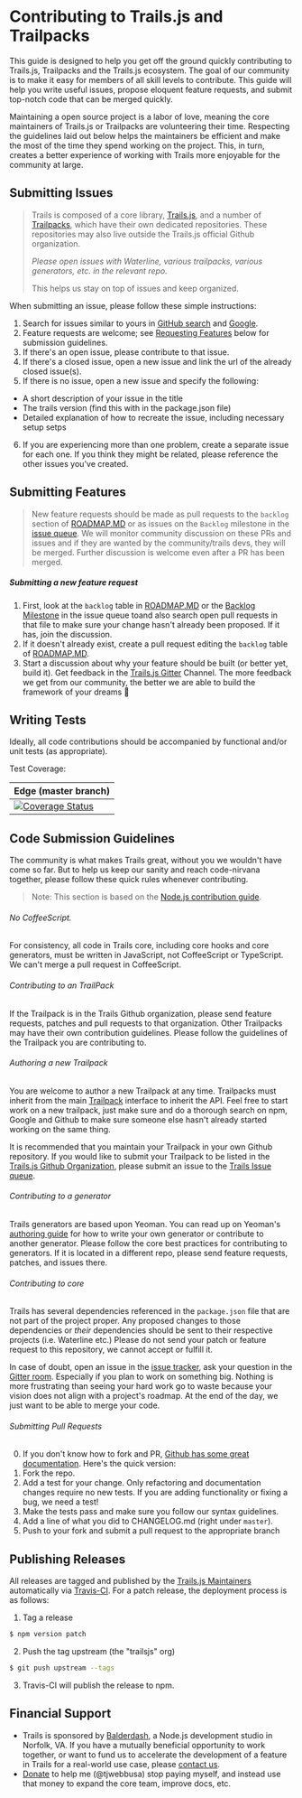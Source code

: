 # Contributing to Trails.js and Trailpacks

This guide is designed to help you get off the ground quickly contributing to Trails.js, Trailpacks and the Trails.js ecosystem.  The goal of our community is to make it easy for members of all skill levels to contribute.  This guide will help you write useful issues, propose eloquent feature requests, and submit top-notch code that can be merged quickly.  

Maintaining a open source project is a labor of love, meaning the core maintainers of Trails.js or Trailpacks are volunteering their time.  Respecting the guidelines laid out below helps the maintainers be efficient and make the most of the time they spend working on the project.  This, in turn, creates a better experience of working with Trails more enjoyable for the community at large.


## Submitting Issues

> Trails is composed of a core library, [Trails.js](https://github.com/trailsjs/trails), and a number of [Trailpacks](https://github.com/trailsjs), which have their own dedicated repositories.  These repositories may also live outside the Trails.js official Github organization.  
>
> _*Please open issues with Waterline, various trailpacks, various generators, etc. in the relevant repo.*_  
>
> This helps us stay on top of issues and keep organized.

When submitting an issue, please follow these simple instructions:

1. Search for issues similar to yours in [GitHub search](https://github.com/trailsjs/trails/search?type=Issues) and [Google](https://www.google.nl/search?q=trails+js).
2. Feature requests are welcome; see [Requesting Features](https://github.com/trailsjs/trails/blob/master/CONTRIBUTING.md#requesting-features) below for submission guidelines.
3. If there's an open issue, please contribute to that issue.
4. If there's a closed issue, open a new issue and link the url of the already closed issue(s).
5. If there is no issue, open a new issue and specify the following:
  - A short description of your issue in the title
  - The trails version (find this with in the package.json file)
  - Detailed explanation of how to recreate the issue, including necessary setup setps
6. If you are experiencing more than one problem, create a separate issue for each one. If you think they might be related, please reference the other issues you've created.



## Submitting Features

> New feature requests should be made as pull requests to the `backlog` section of [ROADMAP.MD](https://github.com/trailsjs/trails/blob/master/ROADMAP.md) or as issues on the `Backlog` milestone in the [issue queue](https://github.com/trailsjs/trails/milestones/Backlog).  We will monitor community discussion on these PRs and issues and if they are wanted by the community/trails devs, they will be merged.  Further discussion is welcome even after a PR has been merged.

##### Submitting a new feature request
1. First, look at the `backlog` table in [ROADMAP.MD](https://github.com/trailsjs/trails/blob/master/ROADMAP.md) or the [Backlog Milestone](https://github.com/trailsjs/trails/milestones/Backlog) in the issue queue toand also search open pull requests in that file to make sure your change hasn't already been proposed.  If it has, join the discussion.
2. If it doesn't already exist, create a pull request editing the `backlog` table of [ROADMAP.MD](https://github.com/trailsjs/trails/blob/master/ROADMAP.md).
3. Start a discussion about why your feature should be built (or better yet, build it).  Get feedback in the [Trails.js Gitter](https://gitter.im/trailsjs/trails) Channel.  The more feedback we get from our community, the better we are able to build the framework of your dreams :evergreen_tree:

## Writing Tests

Ideally, all code contributions should be accompanied by functional and/or unit tests (as appropriate).  

Test Coverage:

| Edge (master branch) |
|----------------------|
| [![Coverage Status](https://coveralls.io/repos/trailsjs/trails/badge.png)](https://coveralls.io/r/trailsjs/trails) |


## Code Submission Guidelines

The community is what makes Trails great, without you we wouldn't have come so far. But to help us keep our sanity and reach code-nirvana together, please follow these quick rules whenever contributing.

> Note: This section is based on the [Node.js contribution guide](https://github.com/joyent/node/blob/master/CONTRIBUTING.md#contributing).

###### No CoffeeScript.

For consistency, all code in Trails core, including core hooks and core generators, must be written in JavaScript, not CoffeeScript or TypeScript.  We can't merge a pull request in CoffeeScript.

###### Contributing to an TrailPack

If the Trailpack is in the Trails Github organization, please send feature requests, patches and pull requests to that organization.  Other Trailpacks may have their own contribution guidelines.  Please follow the guidelines of the Trailpack you are contributing to.

###### Authoring a new Trailpack

You are welcome to author a new Trailpack at any time.  Trailpacks must inherit from the main [Trailpack](https://github.com/trailsjs/trailpack) interface to inherit the API.  Feel free to start work on a new trailpack, just make sure and do a thorough search on npm, Google and Github to make sure someone else hasn't already started working on the same thing.  

It is recommended that you maintain your Trailpack in your own Github repository.  If you would like to submit your Trailpack to be listed in the [Trails.js Github Organization](https://github.com/trailsjs), please submit an issue to the [Trails Issue queue](https://github.com/trailsjs/trailpack/issues).

###### Contributing to a generator

Trails generators are based upon Yeoman.  You can read up on Yeoman's [authoring guide](http://yeoman.io/authoring/) for how to write your own generator or contribute to another generator.  Please follow the core best practices for contributing to generators.  If it is located in a different repo, please send feature requests, patches, and issues there.

###### Contributing to core

Trails has several dependencies referenced in the `package.json` file that are not part of the project proper. Any proposed changes to those dependencies or _their_ dependencies should be sent to their respective projects (i.e. Waterline etc.) Please do not send your patch or feature request to this repository, we cannot accept or fulfill it.

In case of doubt, open an issue in the [issue tracker](), ask your question in the [Gitter room](http://gitter.im/trailsjs/trails).  Especially if you plan to work on something big. Nothing is more frustrating than seeing your hard work go to waste because your vision does not align with a project's roadmap.  At the end of the day, we just want to be able to merge your code.

###### Submitting Pull Requests

0. If you don't know how to fork and PR, [Github has some great documentation](https://help.github.com/articles/using-pull-requests/).  Here's the quick version:
1. Fork the repo.
2. Add a test for your change. Only refactoring and documentation changes require no new tests. If you are adding functionality or fixing a bug, we need a test!
4. Make the tests pass and make sure you follow our syntax guidelines.
5. Add a line of what you did to CHANGELOG.md (right under `master`).
6. Push to your fork and submit a pull request to the appropriate branch

## Publishing Releases

All releases are tagged and published by the [Trails.js Maintainers](https://github.com/orgs/trailsjs/teams) automatically via [Travis-CI](https://travis-ci.org/trailsjs/trails). For a patch release, the deployment process is as follows:

1. Tag a release
```sh
$ npm version patch
```

2. Push the tag upstream (the "trailsjs" org)
```sh
$ git push upstream --tags
```

3. Travis-CI will publish the release to npm.

## Financial Support

+ Trails is sponsored by [Balderdash](http://balderdash.io), a Node.js development studio in Norfolk, VA.  If you have a mutually beneficial opportunity to work together, or want to fund us to accelerate the development of a feature in Trails for a real-world use case, please [contact us](http://balderdash.io).
+ [Donate](https://www.gittip.com/tjwebb/) to help me (@tjwebbusa) stop paying myself, and instead use that money to expand the core team, improve docs, etc.
